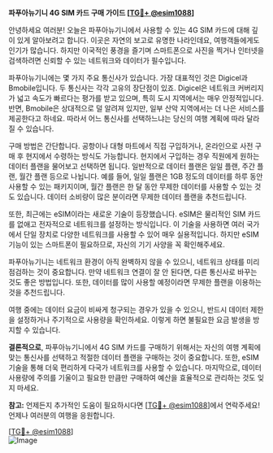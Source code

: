 **파푸아뉴기니 4G SIM 카드 구매 가이드 [[TG💪+ @esim1088](https://t.me/s/esim1088)]**

안녕하세요 여러분! 오늘은 파푸아뉴기니에서 사용할 수 있는 4G SIM 카드에 대해 깊이 있게 알아보려고 합니다. 이곳은 자연의 보고로 유명한 나라인데요, 여행객들에게도 인기가 많습니다. 하지만 이국적인 풍경을 즐기며 스마트폰으로 사진을 찍거나 인터넷을 검색하려면 신뢰할 수 있는 네트워크와 데이터가 필수입니다.

파푸아뉴기니에는 몇 가지 주요 통신사가 있습니다. 가장 대표적인 것은 Digicel과 Bmobile입니다. 두 통신사는 각각 고유의 장단점이 있죠. Digicel은 네트워크 커버리지가 넓고 속도가 빠르다는 평가를 받고 있으며, 특히 도시 지역에서는 매우 안정적입니다. 반면, Bmobile은 상대적으로 덜 알려져 있지만, 일부 산악 지역에서는 더 나은 서비스를 제공한다고 하네요. 따라서 어느 통신사를 선택하느냐는 당신의 여행 계획에 따라 달라질 수 있습니다.

구매 방법은 간단합니다. 공항이나 대형 마트에서 직접 구입하거나, 온라인으로 사전 구매 후 현지에서 수령하는 방식도 가능합니다. 현지에서 구입하는 경우 직원에게 원하는 데이터 플랜을 물어보고 선택하면 됩니다. 일반적으로 데이터 플랜은 일일 플랜, 주간 플랜, 월간 플랜 등으로 나뉩니다. 예를 들어, 일일 플랜은 1GB 정도의 데이터를 하루 동안 사용할 수 있는 패키지이며, 월간 플랜은 한 달 동안 무제한 데이터를 사용할 수 있는 것도 있습니다. 데이터 소비량이 많은 분이라면 무제한 데이터 플랜을 추천드립니다.

또한, 최근에는 eSIM이라는 새로운 기술이 등장했습니다. eSIM은 물리적인 SIM 카드를 없애고 전자적으로 네트워크를 설정하는 방식입니다. 이 기술을 사용하면 여러 국가에서 단일 장치로 다양한 네트워크를 사용할 수 있어 매우 실용적입니다. 하지만 eSIM 기능이 있는 스마트폰이 필요하므로, 자신의 기기 사양을 꼭 확인해주세요.

파푸아뉴기니는 네트워크 환경이 아직 완벽하지 않을 수 있으니, 네트워크 상태를 미리 점검하는 것이 중요합니다. 만약 네트워크 연결이 잘 안 된다면, 다른 통신사로 바꾸는 것도 좋은 방법입니다. 또한, 데이터를 많이 사용할 예정이라면 무제한 플랜을 이용하는 것을 추천드립니다.

여행 중에는 데이터 요금이 비싸게 청구되는 경우가 있을 수 있으니, 반드시 데이터 제한을 설정하거나 주기적으로 사용량을 확인하세요. 이렇게 하면 불필요한 요금 발생을 방지할 수 있습니다.

**결론적으로**, 파푸아뉴기니에서 4G SIM 카드를 구매하기 위해서는 자신의 여행 계획에 맞는 통신사를 선택하고 적절한 데이터 플랜을 구매하는 것이 중요합니다. 또한, eSIM 기술을 통해 더욱 편리하게 다국가 네트워크를 사용할 수 있습니다. 마지막으로, 데이터 사용량에 주의를 기울이고 필요한 만큼만 구매하여 예산을 효율적으로 관리하는 것도 잊지 마세요.

**참고:** 언제든지 추가적인 도움이 필요하시다면 [[TG💪+ @esim1088](https://t.me/s/esim1088)]에서 연락주세요! 언제나 여러분의 여행을 응원합니다.

[[TG💪+ @esim1088](https://t.me/s/esim1088)]  
![Image](https://i.postimg.cc/Y0z9fWf4/image.png)